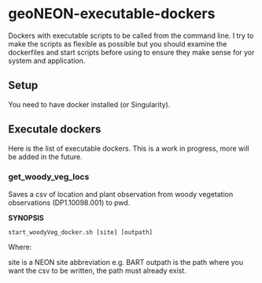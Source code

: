 # geoNEON-executable-dockers #

Dockers with executable scripts to be called from the command line.  I try to make the scripts as flexible as possible but you should examine the dockerfiles and start scripts before using to ensure they make sense for yor system and application.

## Setup ##

You need to have docker installed (or Singularity).

## Executale dockers ##

Here is the list of executable dockers.  This is a work in progress, more will be added in the future.

### get_woody_veg_locs ###
Saves a csv of location and plant observation from woody vegetation observations (DP1.10098.001) to pwd.

__SYNOPSIS__ 

```start_woodyVeg_docker.sh [site] [outpath]```

Where: 

site is a NEON site abbreviation e.g. BART
outpath is the path where you want the csv to be written, the path must already exist.


